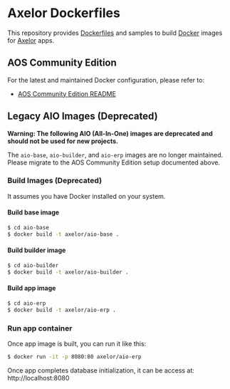 # Axelor Dockerfiles

This repository provides [Dockerfiles](https://docs.docker.com/engine/reference/builder/) and samples to build [Docker](https://www.docker.com/what-docker) images for [Axelor](https://axelor.com) apps.

## AOS Community Edition

For the latest and maintained Docker configuration, please refer to:
- [AOS Community Edition README](./aos-ce/README.md)

## Legacy AIO Images (Deprecated)

**Warning: The following AIO (All-In-One) images are deprecated and should not be used for new projects.**

The `aio-base`, `aio-builder`, and `aio-erp` images are no longer maintained. Please migrate to the AOS Community Edition setup documented above.

### Build Images (Deprecated)

It assumes you have Docker installed on your system.

#### Build base image

```sh
$ cd aio-base
$ docker build -t axelor/aio-base .
```

#### Build builder image

```sh
$ cd aio-builder
$ docker build -t axelor/aio-builder .
```

#### Build app image

```sh
$ cd aio-erp
$ docker build -t axelor/aio-erp .
```

### Run app container

Once app image is built, you can run it like this:

```sh
$ docker run -it -p 8080:80 axelor/aio-erp
```

Once app completes database initialization, it can be access at: http://localhost:8080

